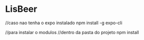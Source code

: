 # LisBeer
//caso nao tenha o expo instalado
npm install -g expo-cli

//para instalar o modulos
//dentro da pasta do projeto
npm install
